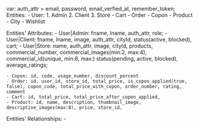 var: auth_attr = email, password, email_verfied_at, remember_token;
Entities:
    - User:
        1. Admin
        2. Client
        3. Store
    - Cart
    - Order
    - Copon
    - Product
    - City
    - Wishlist

Entities' Attributes:
    - User|Admin: fname, lname, auth_attr, role;
    - User|Client: fname, lname, image, auth_attr, cityId, status(active, blocked), cart;
    - User|Store: name, auth_attr, image, cityId, products, commercial_number, commercial_images(min:2, max:4), commercial_id(unique, min:8, max:) status(pending, active, blocked), average_ratings;

    - Copon: id, code, usage_number, discount_percent
    - Order: id, user_id, store_id, total_price, is_copon_applied(true, false), copon_code, total_price_with_copon, order_number, rating, comment
    - Cart: id, total_price, total_price_after_copon_applied, 
    - Product: id, name, description, thumbnail_image, descriptive_images(max:8), price, store_id, 


Entities' Relationships:
    - 
